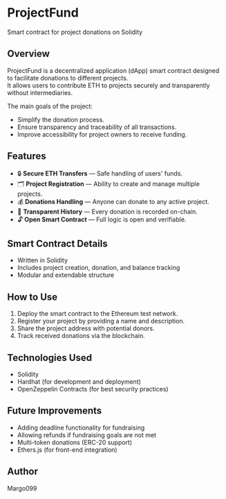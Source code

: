 # ProjectFund
Smart contract for project donations on Solidity

## Overview
ProjectFund is a decentralized application (dApp) smart contract designed to facilitate donations to different projects.  
It allows users to contribute ETH to projects securely and transparently without intermediaries.

The main goals of the project:
- Simplify the donation process.
- Ensure transparency and traceability of all transactions.
- Improve accessibility for project owners to receive funding.

## Features
- 🔒 **Secure ETH Transfers** — Safe handling of users' funds.
- 🗂️ **Project Registration** — Ability to create and manage multiple projects.
- 💰 **Donations Handling** — Anyone can donate to any active project.
- 📄 **Transparent History** — Every donation is recorded on-chain.
- 🔓 **Open Smart Contract** — Full logic is open and verifiable.

## Smart Contract Details
- Written in Solidity
- Includes project creation, donation, and balance tracking
- Modular and extendable structure

## How to Use
1. Deploy the smart contract to the Ethereum test network.
2. Register your project by providing a name and description.
3. Share the project address with potential donors.
4. Track received donations via the blockchain.

## Technologies Used
- Solidity
- Hardhat (for development and deployment)
- OpenZeppelin Contracts (for best security practices)

## Future Improvements
- Adding deadline functionality for fundraising
- Allowing refunds if fundraising goals are not met
- Multi-token donations (ERC-20 support)
- Ethers.js (for front-end integration)

## Author
Margo099